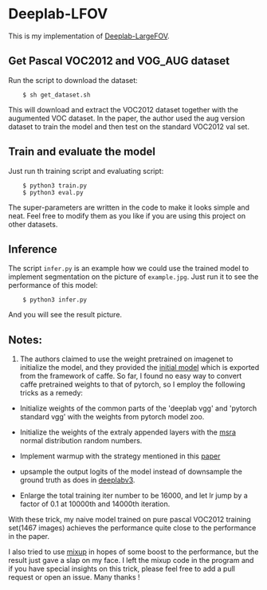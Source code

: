 # Deeplab-LFOV


This is my implementation of [Deeplab-LargeFOV](https://arxiv.org/pdf/1412.7062.pdf).


## Get Pascal VOC2012 and VOG_AUG dataset
Run the script to download the dataset:
```
    $ sh get_dataset.sh
```
This will download and extract the VOC2012 dataset together with the augumented VOC dataset. In the paper, the author used the aug version dataset to train the model and then test on the standard VOC2012 val set. 

## Train and evaluate the model
Just run th training script and evaluating script:
```
    $ python3 train.py
    $ python3 eval.py
```
The super-parameters are written in the code to make it looks simple and neat. Feel free to modify them as you like if you are using this project on other datasets.

## Inference
The script `infer.py` is an example how we could use the trained model to implement segmentation on the picture of `example.jpg`. Just run it to see the performance of this model: 
```
    $ python3 infer.py
```
And you will see the result picture.


## Notes:
1. The authors claimed to use the weight pretrained on imagenet to initialize the model, and they provided the [initial model](http://www.cs.jhu.edu/~alanlab/ccvl/init_models) which is exported from the framework of caffe. So far, I found no easy way to convert caffe pretrained weights to that of pytorch, so I employ the following tricks as a remedy:   

* Initialize weights of the common parts of the 'deeplab vgg' and 'pytorch standard vgg' with the weights from pytorch model zoo.

* Initialize the weights of the extraly appended layers with the [msra](https://arxiv.org/abs/1502.01852) normal distribution random numbers.

* Implement warmup with the strategy mentioned in this [paper](https://arxiv.org/abs/1706.02677)

* upsample the output logits of the model instead of downsample the ground truth as does in [deeplabv3](https://arxiv.org/abs/1706.05587).

* Enlarge the total training iter number to be 16000, and let lr jump by a factor of 0.1 at 10000th and 14000th iteration.

With these trick, my naive model trained on pure pascal VOC2012 training set(1467 images) achieves the performance quite close to the performance in the paper.

I also tried to use [mixup](https://arxiv.org/abs/1710.09412) in hopes of some boost to the performance, but the result just gave a slap on my face. I left the mixup code in the program and if you have special insights on this trick, please feel free to add a pull request or open an issue. Many thanks !
